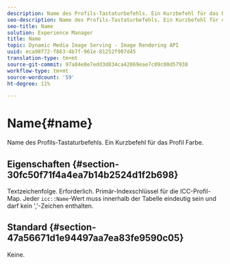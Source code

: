 ```yaml
---
description: Name des Profils-Tastaturbefehls. Ein Kurzbefehl für das Profil Farbe.
seo-description: Name des Profils-Tastaturbefehls. Ein Kurzbefehl für das Profil Farbe.
seo-title: Name
solution: Experience Manager
title: Name
topic: Dynamic Media Image Serving - Image Rendering API
uuid: eca98f72-f863-4b7f-961e-81252f907d45
translation-type: tm+mt
source-git-commit: 97a84e8e7edd3d834ca42069eae7c09c00d57938
workflow-type: tm+mt
source-wordcount: '59'
ht-degree: 11%

---
```



# Name{#name}

Name des Profils-Tastaturbefehls. Ein Kurzbefehl für das Profil Farbe.

## Eigenschaften {#section-30fc50f71f4a4ea7b14b2524d1f2b698}

Textzeichenfolge. Erforderlich. Primär-Indexschlüssel für die ICC-Profil-Map. Jeder `icc::Name`-Wert muss innerhalb der Tabelle eindeutig sein und darf kein &#39;,&#39;-Zeichen enthalten.

## Standard {#section-47a56671d1e94497aa7ea83fe9590c05}

Keine.
